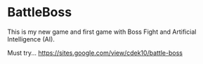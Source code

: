 # BattleBoss

This is my new game and first game with Boss Fight and Artificial Intelligence (AI).

Must try... https://sites.google.com/view/cdek10/battle-boss
